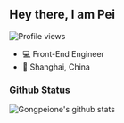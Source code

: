 ## Hey there, I am Pei

![Profile views](https://komarev.com/ghpvc/?username=gongpeione)

- 💻 Front-End Engineer
- 📍 Shanghai, China

### Github Status

![Gongpeione's github stats](https://github-readme-stats.vercel.app/api?username=gongpeione&show_icons=true)
